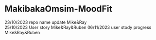 # MakibakaOmsim-MoodFit
 23/10/2023 repo name update Mike&Ray  
25/10/2023 User story Mike&Ray&Ruben
06/11/2023 user stody progress Mike&Ray&Ruben
